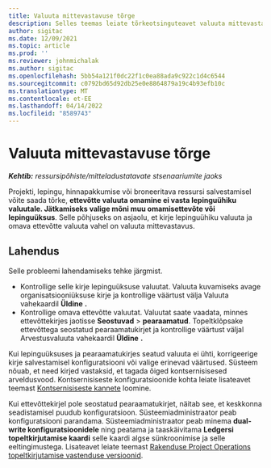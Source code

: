 ```yaml
---
title: Valuuta mittevastavuse tõrge
description: Selles teemas leiate tõrkeotsinguteavet valuuta mittevastavuse tõrke kohta, mis ilmneb kindlate kirjetüüpide salvestamisel.
author: sigitac
ms.date: 12/09/2021
ms.topic: article
ms.prod: ''
ms.reviewer: johnmichalak
ms.author: sigitac
ms.openlocfilehash: 5bb54a121f0dc22f1c0ea88ada9c922c1d4c6544
ms.sourcegitcommit: c0792bd65d92db25e0e8864879a19c4b93efb10c
ms.translationtype: MT
ms.contentlocale: et-EE
ms.lasthandoff: 04/14/2022
ms.locfileid: "8589743"
---
```

# <a name="currency-mismatch-error"></a>Valuuta mittevastavuse tõrge 

_**Kehtib:** ressursipõhiste/mitteladustatavate stsenaariumite jaoks_

Projekti, lepingu, hinnapakkumise või broneeritava ressursi salvestamisel võite saada tõrke, **ettevõtte valuuta omamine ei vasta lepinguühiku valuutale. Jätkamiseks valige mõni muu omamisettevõte või lepinguüksus**. Selle põhjuseks on asjaolu, et kirje lepinguühiku valuuta ja omava ettevõtte valuuta vahel on valuuta mittevastavus.


## <a name="resolution"></a>Lahendus

Selle probleemi lahendamiseks tehke järgmist.
- Kontrollige selle kirje lepinguüksuse valuutat. Valuuta kuvamiseks avage organisatsiooniüksuse kirje ja kontrollige väärtust välja Valuuta vahekaardil **Üldine** **.**
- Kontrollige omava ettevõtte valuutat. Valuutat saate vaadata, minnes ettevõttekirjes jaotisse **Seostuvad** > **pearaamatud**. Topeltklõpsake ettevõttega seostatud pearaamatukirjet ja kontrollige väärtust väljal Arvestusvaluuta vahekaardil **Üldine** **.**

Kui lepinguüksuses ja pearaamatukirjes seatud valuuta ei ühti, korrigeerige kirje salvestamisel konfiguratsiooni või valige erinevad väärtused. Süsteem nõuab, et need kirjed vastaksid, et tagada õiged kontsernisisesed arveldusvood. Kontsernisiseste konfiguratsioonide kohta leiate lisateavet teemast [Kontsernisiseste kannete](../../project-accounting/create-intercompany-transactions.md) loomine.

Kui ettevõttekirjel pole seostatud pearaamatukirjet, näitab see, et keskkonna seadistamisel puudub konfiguratsioon. Süsteemiadministraator peab konfiguratsiooni parandama. Süsteemiadministraator peab minema **dual-write konfiguratsioonidele** ning peatama ja taaskäivitama **Ledgersi topeltkirjutamise kaardi** selle kaardi algse sünkroonimise ja selle eeltingimustega. Lisateavet leiate teemast [Rakenduse Project Operations topeltkirjutamise vastenduse versioonid](../../environment/resource-dual-write-maps.md).
